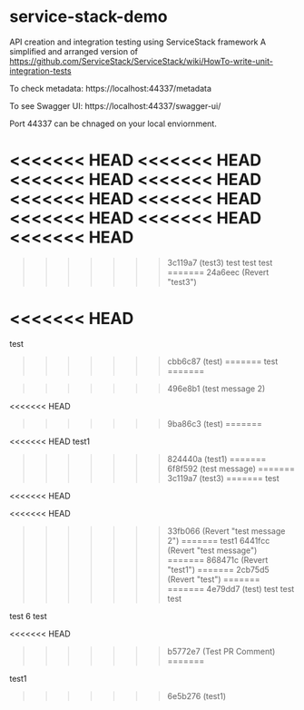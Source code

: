 # service-stack-demo
API creation and integration testing using ServiceStack framework
A simplified and arranged version of https://github.com/ServiceStack/ServiceStack/wiki/HowTo-write-unit-integration-tests

To check metadata:
https://localhost:44337/metadata

To see Swagger UI:
https://localhost:44337/swagger-ui/


Port 44337 can be chnaged on your local enviornment.

<<<<<<< HEAD
<<<<<<< HEAD
<<<<<<< HEAD
<<<<<<< HEAD
<<<<<<< HEAD
<<<<<<< HEAD
<<<<<<< HEAD
<<<<<<< HEAD
<<<<<<< HEAD
=======
>>>>>>> 3c119a7 (test3)
test 
test
test
=======
>>>>>>> 24a6eec (Revert "test3")



<<<<<<< HEAD
=======
test 
>>>>>>> cbb6c87 (test)
=======
test
=======

>>>>>>> 496e8b1 (test message 2)

<<<<<<< HEAD
>>>>>>> 9ba86c3 (test)
=======

<<<<<<< HEAD
test1
>>>>>>> 824440a (test1)
=======
>>>>>>> 6f8f592 (test message)
=======
>>>>>>> 3c119a7 (test3)
=======
test

<<<<<<< HEAD

<<<<<<< HEAD
>>>>>>> 33fb066 (Revert "test message 2")
=======
test1
>>>>>>> 6441fcc (Revert "test message")
=======
>>>>>>> 868471c (Revert "test1")
=======
>>>>>>> 2cb75d5 (Revert "test")
=======
=======
>>>>>>> 4e79dd7 (test)
test 
test
test

test 6
test

<<<<<<< HEAD
>>>>>>> b5772e7 (Test PR Comment)
=======

test1
>>>>>>> 6e5b276 (test1)
